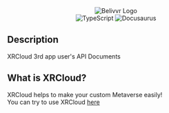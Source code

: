 <div align="center">
  <img src="https://avatars.githubusercontent.com/u/40684200?s=200&v=4" alt="Belivvr Logo" />
</div>

<div align="center">
  <img src="https://img.shields.io/badge/TypeScript-007ACC?style=for-the-badge&logo=typescript&logoColor=white" alt="TypeScript" />
  <img src="https://img.shields.io/badge/Docusaurus-07C160?style=for-the-badge&logoColor=white" alt="Docusaurus" />
</div>

## Description

XRCloud 3rd app user's API Documents

## What is XRCloud?

XRCloud helps to make your custom Metaverse easily!  
You can try to use XRCloud [here](http://developers.belivvr.com)

